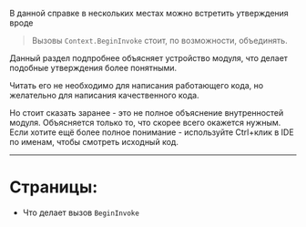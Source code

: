 ﻿


В данной справке в нескольких местах можно встретить утверждения вроде

> Вызовы `Context.BeginInvoke` стоит, по возможности, объединять.

Данный раздел подпробнее объясняет устройство модуля, что делает подобные утверждения более понятными.

Читать его не необходимо для написания работающего кода, но желательно для написания качественного кода.

Но стоит сказать заранее - это не полное объяснение внутренностей модуля. Объясняется только то, что скорее всего окажется нужным.
Если хотите ещё более полное понимание - используйте Ctrl+клик в IDE по именам, чтобы смотреть исходный код.

---

# Страницы:

- <a path="Внутренности BeginInvoke">	Что делает вызов `BeginInvoke`	</a>


